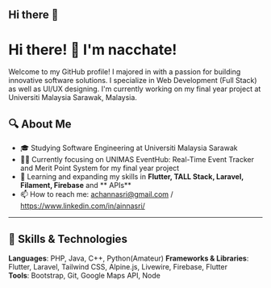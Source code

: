 ## Hi there 👋

# Hi there! 👋 I'm nacchate!

Welcome to my GitHub profile! I majored in with a passion for building innovative software solutions. I specialize in Web Development (Full Stack) as well as UI/UX designing. I'm currently working on my final year project at Universiti Malaysia Sarawak, Malaysia.

## 🔍 About Me

- 🎓 Studying Software Engineering at Universiti Malaysia Sarawak
- 🧑‍💻 Currently focusing on UNIMAS EventHub: Real-Time Event Tracker and Merit Point System for my final year project
- 🌱 Learning and expanding my skills in **Flutter, TALL Stack, Laravel, Filament, Firebase** and ** APIs**
- 📫 How to reach me: achannasri@gmail.com / https://www.linkedin.com/in/ainnasri/

---

## 🚀 Skills & Technologies

**Languages**: PHP, Java, C++, Python(Amateur)
**Frameworks & Libraries**: Flutter, Laravel, Tailwind CSS, Alpine.js, Livewire, Firebase, Flutter  
**Tools**: Bootstrap, Git, Google Maps API, Node


<!--
**nacchatte/nacchatte** is a ✨ _special_ ✨ repository because its `README.md` (this file) appears on your GitHub profile.

Here are some ideas to get you started:

- 🔭 I’m currently working on ...
- 🌱 I’m currently learning ...
- 👯 I’m looking to collaborate on ...
- 🤔 I’m looking for help with ...
- 💬 Ask me about ...
- 📫 How to reach me: ...
- 😄 Pronouns: ...
- ⚡ Fun fact: ...
-->
